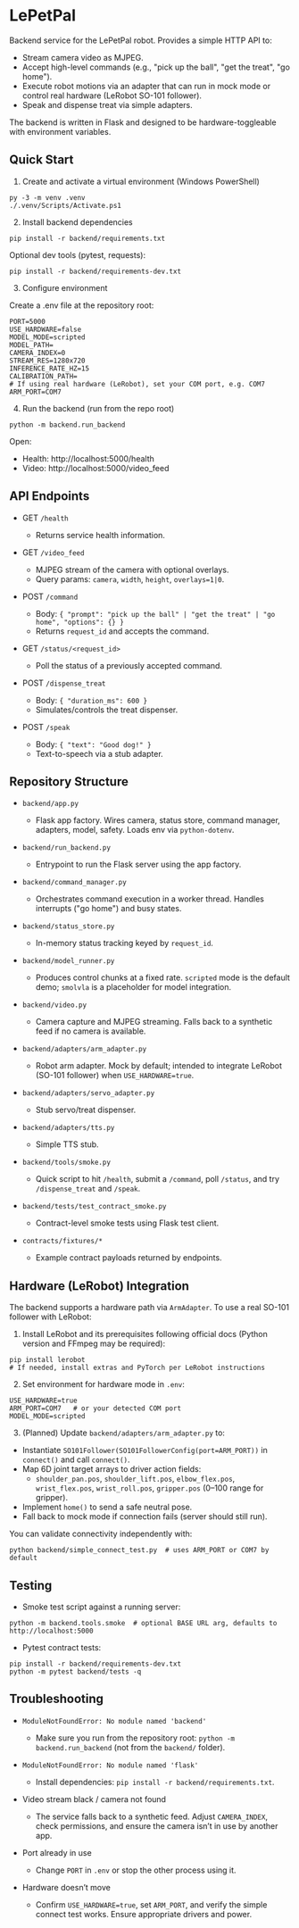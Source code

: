 # LePetPal

Backend service for the LePetPal robot. Provides a simple HTTP API to:

- Stream camera video as MJPEG.
- Accept high-level commands (e.g., "pick up the ball", "get the treat", "go home").
- Execute robot motions via an adapter that can run in mock mode or control real hardware (LeRobot SO-101 follower).
- Speak and dispense treat via simple adapters.

The backend is written in Flask and designed to be hardware-toggleable with environment variables.

## Quick Start

1) Create and activate a virtual environment (Windows PowerShell)

```pwsh
py -3 -m venv .venv
./.venv/Scripts/Activate.ps1
```

2) Install backend dependencies

```pwsh
pip install -r backend/requirements.txt
```

Optional dev tools (pytest, requests):

```pwsh
pip install -r backend/requirements-dev.txt
```

3) Configure environment

Create a .env file at the repository root:

```env
PORT=5000
USE_HARDWARE=false
MODEL_MODE=scripted
MODEL_PATH=
CAMERA_INDEX=0
STREAM_RES=1280x720
INFERENCE_RATE_HZ=15
CALIBRATION_PATH=
# If using real hardware (LeRobot), set your COM port, e.g. COM7
ARM_PORT=COM7
```

4) Run the backend (run from the repo root)

```pwsh
python -m backend.run_backend
```

Open:

- Health: http://localhost:5000/health
- Video: http://localhost:5000/video_feed

## API Endpoints

- GET `/health`
  - Returns service health information.

- GET `/video_feed`
  - MJPEG stream of the camera with optional overlays.
  - Query params: `camera`, `width`, `height`, `overlays=1|0`.

- POST `/command`
  - Body: `{ "prompt": "pick up the ball" | "get the treat" | "go home", "options": {} }`
  - Returns `request_id` and accepts the command.

- GET `/status/<request_id>`
  - Poll the status of a previously accepted command.

- POST `/dispense_treat`
  - Body: `{ "duration_ms": 600 }`
  - Simulates/controls the treat dispenser.

- POST `/speak`
  - Body: `{ "text": "Good dog!" }`
  - Text-to-speech via a stub adapter.

## Repository Structure

- `backend/app.py`
  - Flask app factory. Wires camera, status store, command manager, adapters, model, safety. Loads env via `python-dotenv`.

- `backend/run_backend.py`
  - Entrypoint to run the Flask server using the app factory.

- `backend/command_manager.py`
  - Orchestrates command execution in a worker thread. Handles interrupts ("go home") and busy states.

- `backend/status_store.py`
  - In-memory status tracking keyed by `request_id`.

- `backend/model_runner.py`
  - Produces control chunks at a fixed rate. `scripted` mode is the default demo; `smolvla` is a placeholder for model integration.

- `backend/video.py`
  - Camera capture and MJPEG streaming. Falls back to a synthetic feed if no camera is available.

- `backend/adapters/arm_adapter.py`
  - Robot arm adapter. Mock by default; intended to integrate LeRobot (SO-101 follower) when `USE_HARDWARE=true`.

- `backend/adapters/servo_adapter.py`
  - Stub servo/treat dispenser.

- `backend/adapters/tts.py`
  - Simple TTS stub.

- `backend/tools/smoke.py`
  - Quick script to hit `/health`, submit a `/command`, poll `/status`, and try `/dispense_treat` and `/speak`.

- `backend/tests/test_contract_smoke.py`
  - Contract-level smoke tests using Flask test client.

- `contracts/fixtures/*`
  - Example contract payloads returned by endpoints.

## Hardware (LeRobot) Integration

The backend supports a hardware path via `ArmAdapter`. To use a real SO-101 follower with LeRobot:

1) Install LeRobot and its prerequisites following official docs (Python version and FFmpeg may be required):

```pwsh
pip install lerobot
# If needed, install extras and PyTorch per LeRobot instructions
```

2) Set environment for hardware mode in `.env`:

```env
USE_HARDWARE=true
ARM_PORT=COM7   # or your detected COM port
MODEL_MODE=scripted
```

3) (Planned) Update `backend/adapters/arm_adapter.py` to:

- Instantiate `SO101Follower(SO101FollowerConfig(port=ARM_PORT))` in `connect()` and call `connect()`.
- Map 6D joint target arrays to driver action fields:
  - `shoulder_pan.pos`, `shoulder_lift.pos`, `elbow_flex.pos`, `wrist_flex.pos`, `wrist_roll.pos`, `gripper.pos` (0–100 range for gripper).
- Implement `home()` to send a safe neutral pose.
- Fall back to mock mode if connection fails (server should still run).

You can validate connectivity independently with:

```pwsh
python backend/simple_connect_test.py  # uses ARM_PORT or COM7 by default
```

## Testing

- Smoke test script against a running server:

```pwsh
python -m backend.tools.smoke  # optional BASE URL arg, defaults to http://localhost:5000
```

- Pytest contract tests:

```pwsh
pip install -r backend/requirements-dev.txt
python -m pytest backend/tests -q
```

## Troubleshooting

- `ModuleNotFoundError: No module named 'backend'`
  - Make sure you run from the repository root: `python -m backend.run_backend` (not from the `backend/` folder).

- `ModuleNotFoundError: No module named 'flask'`
  - Install dependencies: `pip install -r backend/requirements.txt`.

- Video stream black / camera not found
  - The service falls back to a synthetic feed. Adjust `CAMERA_INDEX`, check permissions, and ensure the camera isn’t in use by another app.

- Port already in use
  - Change `PORT` in `.env` or stop the other process using it.

- Hardware doesn’t move
  - Confirm `USE_HARDWARE=true`, set `ARM_PORT`, and verify the simple connect test works. Ensure appropriate drivers and power.
